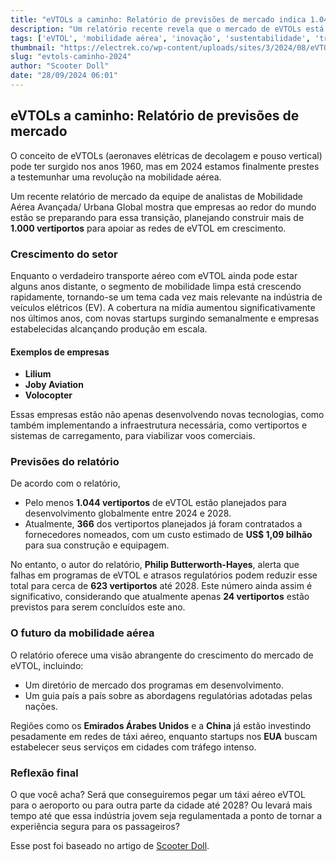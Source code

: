 ```yaml
---
title: "eVTOLs a caminho: Relatório de previsões de mercado indica 1.044 vertiportos sendo planejados globalmente até 2028"
description: "Um relatório recente revela que o mercado de eVTOLs está se expandindo rapidamente, prevendo a construção de mais de 1.000 vertiportos até 2028, impulsionando a mobilidade aérea elétrica."
tags: ['eVTOL', 'mobilidade aérea', 'inovação', 'sustentabilidade', 'transporte']
thumbnail: "https://electrek.co/wp-content/uploads/sites/3/2024/08/eVTOL-Los-Angeles-Archer.jpg?quality=82&strip=all&w=1400"
slug: "evtols-caminho-2024"
author: "Scooter Doll"
date: "28/09/2024 06:01"
---
```


## eVTOLs a caminho: Relatório de previsões de mercado

O conceito de eVTOLs (aeronaves elétricas de decolagem e pouso vertical) pode ter surgido nos anos 1960, mas em 2024 estamos finalmente prestes a testemunhar uma revolução na mobilidade aérea.

Um recente relatório de mercado da equipe de analistas de Mobilidade Aérea Avançada/ Urbana Global mostra que empresas ao redor do mundo estão se preparando para essa transição, planejando construir mais de **1.000 vertiportos** para apoiar as redes de eVTOL em crescimento. 

### Crescimento do setor

Enquanto o verdadeiro transporte aéreo com eVTOL ainda pode estar alguns anos distante, o segmento de mobilidade limpa está crescendo rapidamente, tornando-se um tema cada vez mais relevante na indústria de veículos elétricos (EV). A cobertura na mídia aumentou significativamente nos últimos anos, com novas startups surgindo semanalmente e empresas estabelecidas alcançando produção em escala.

#### Exemplos de empresas
- **Lilium**
- **Joby Aviation**
- **Volocopter**

Essas empresas estão não apenas desenvolvendo novas tecnologias, como também implementando a infraestrutura necessária, como vertiportos e sistemas de carregamento, para viabilizar voos comerciais.

### Previsões do relatório

De acordo com o relatório,
- Pelo menos **1.044 vertiportos** de eVTOL estão planejados para desenvolvimento globalmente entre 2024 e 2028.
- Atualmente, **366** dos vertiportos planejados já foram contratados a fornecedores nomeados, com um custo estimado de **US$ 1,09 bilhão** para sua construção e equipagem.

No entanto, o autor do relatório, **Philip Butterworth-Hayes**, alerta que falhas em programas de eVTOL e atrasos regulatórios podem reduzir esse total para cerca de **623 vertiportos** até 2028. Este número ainda assim é significativo, considerando que atualmente apenas **24 vertiportos** estão previstos para serem concluídos este ano.

### O futuro da mobilidade aérea

O relatório oferece uma visão abrangente do crescimento do mercado de eVTOL, incluindo:
- Um diretório de mercado dos programas em desenvolvimento.
- Um guia país a país sobre as abordagens regulatórias adotadas pelas nações.

Regiões como os **Emirados Árabes Unidos** e a **China** já estão investindo pesadamente em redes de táxi aéreo, enquanto startups nos **EUA** buscam estabelecer seus serviços em cidades com tráfego intenso.

### Reflexão final

O que você acha? Será que conseguiremos pegar um táxi aéreo eVTOL para o aeroporto ou para outra parte da cidade até 2028? Ou levará mais tempo até que essa indústria jovem seja regulamentada a ponto de tornar a experiência segura para os passageiros?

Esse post foi baseado no artigo de [Scooter Doll](https://electrek.co/2024/09/27/evtols-market-outlook-reports-1044-vertiports-being-planned-globally-by-2028/).